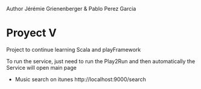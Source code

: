 Author Jérémie Grienenberger &  Pablo Perez Garcia 

# Proyect V

Project to continue learning  Scala and playFramework 

To run the service, just need to run the Play2Run and then automatically the Service will open main page

* Music search on itunes  http://localhost:9000/search